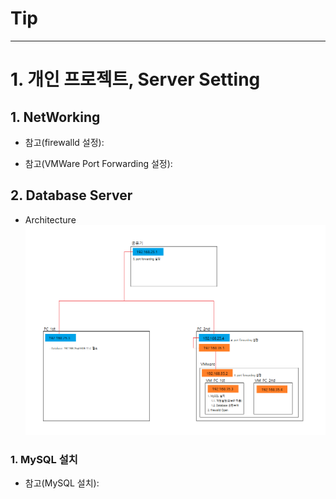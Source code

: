 # Tip

---


# 1. 개인 프로젝트, Server Setting
## 1. NetWorking
  - 참고(firewalld 설정):
  
  - 참고(VMWare Port Forwarding 설정):
  
## 2. Database Server
  - Architecture  
    ![Database Server Setting](../resource/Server-Setting.png) 

### 1. MySQL 설치
  - 참고(MySQL 설치): 
